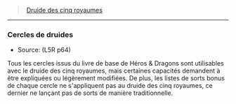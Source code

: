 ﻿---
!GenericItem
Name: Cercles de druides
Id: l5r_druid_hd.md#cercles-de-druides
ParentLink: l5r_druid_hd.md#druide-des-cinq-royaumes
ParentName: Druide des cinq royaumes
NameLevel: 3
Source: (L5R p64)
Attributes: {}
---
> [Druide des cinq royaumes](hd_l5r_druid.md)

---

### Cercles de druides

- Source: (L5R p64)

Tous les cercles issus du livre de base de Héros & Dragons sont utilisables avec le druide des cinq royaumes, mais certaines capacités demandent à être expliquées ou légèrement modifiées. De plus, les listes de sorts bonus de chaque cercle ne s'appliquent pas au druide des cinq royaumes, ce dernier ne lançant pas de sorts de manière traditionnelle.

